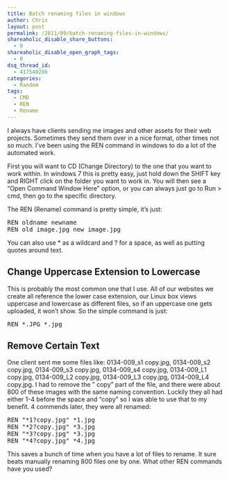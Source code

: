 ```yaml
---
title: Batch renaming files in windows
author: Chris
layout: post
permalink: /2011/09/batch-renaming-files-in-windows/
shareaholic_disable_share_buttons:
  - 0
shareaholic_disable_open_graph_tags:
  - 0
dsq_thread_id:
  - 417549286
categories:
  - Random
tags:
  - CMD
  - REN
  - Rename
---
```

I always have clients sending me images and other assets for their web projects. Sometimes they send them over in a nice format, other times not so much. I&#8217;ve been using the REN command in windows to do a lot of the automated work.<!--more-->

First you will want to CD (Change Directory) to the one that you want to work within. In windows 7 this is pretty easy, just hold down the SHIFT key and RIGHT click on the folder you want to work in. You will then see a &#8220;Open Command Window Here&#8221; option, or you can always just go to Run > cmd, then go to the specific directory.

The REN (Rename) command is pretty simple, it&#8217;s just: 

<div class="hl-container">
  <div class="hl-main">
    <pre><span class="hl-code">REN oldname newname
REN old_image.jpg new_image.jpg</span></pre>
  </div>
</div>

You can also use * as a wildcard and ? for a space, as well as putting quotes around text.

## Change Uppercase Extension to Lowercase

This is probably the most common one that I use. All of our websites we create all reference the lower case extension, our Linux box views uppercase and lowercase as different files, so if an uppercase one gets uploaded, it won&#8217;t show. So the simple command is just: 

<div class="hl-container">
  <div class="hl-main">
    <pre><span class="hl-code">REN *.JPG *.jpg</span></pre>
  </div>
</div>

## Remove Certain Text

One client sent me some files like: 0134-009\_s1 copy.jpg, 0134-009\_s2 copy.jpg, 0134-009\_s3 copy.jpg, 0134-009\_s4 copy.jpg, 0134-009\_L1 copy.jpg, 0134-009\_L2 copy.jpg, 0134-009\_L3 copy.jpg, 0134-009\_L4 copy.jpg. I had to remove the &#8221; copy&#8221; part of the file, and there were about 800 of these images with the same naming convention. Luckily they all had either 1-4 before the space and &#8220;copy&#8221; so I was able to use that to my benefit. 4 commends later, they were all renamed: 

<div class="hl-container">
  <div class="hl-main">
    <pre><span class="hl-code">REN "*1?copy.jpg" *1.jpg
REN "*2?copy.jpg" *3.jpg
REN "*3?copy.jpg" *3.jpg
REN "*4?copy.jpg" *4.jpg</span></pre>
  </div>
</div>

This saves a bunch of time when you have a lot of files to rename. It sure beats manually renaming 800 files one by one. What other REN commands have you used?